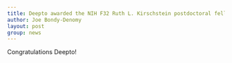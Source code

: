 ```yaml
---
title: Deepto awarded the NIH F32 Ruth L. Kirschstein postdoctoral fellowship!
author: Joe Bondy-Denomy
layout: post
group: news
---
```

Congratulations Deepto!
